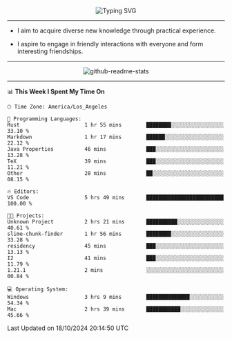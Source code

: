 <p align="center">
  <img src="https://readme-typing-svg.demolab.com?font=Fira+Code&weight=500&size=32&duration=2500&pause=1600&center=true&vCenter=true&random=false&width=1024&height=64&lines=Hi+there+%F0%9F%91%8B;I'm+delighted+you+could+make+it+here+%F0%9F%8E%89;I'm+Harry%2C+a+college+student+still+finding+my+way" alt="Typing SVG" />
</p>


---


- I aim to acquire diverse new knowledge through practical experience.

- I aspire to engage in friendly interactions with everyone and form interesting friendships.


---


<p align="center">
  <img src="https://github-readme-stats.vercel.app/api?username=Harry-Jing&show_icons=true" alt="github-readme-stats"/>
</p>


---

<!--START_SECTION:waka-->
📊 **This Week I Spent My Time On** 

```text
🕑︎ Time Zone: America/Los_Angeles

💬 Programming Languages: 
Rust                     1 hr 55 mins        ████████░░░░░░░░░░░░░░░░░   33.10 % 
Markdown                 1 hr 17 mins        ██████░░░░░░░░░░░░░░░░░░░   22.12 % 
Java Properties          46 mins             ███░░░░░░░░░░░░░░░░░░░░░░   13.28 % 
TeX                      39 mins             ███░░░░░░░░░░░░░░░░░░░░░░   11.21 % 
Other                    28 mins             ██░░░░░░░░░░░░░░░░░░░░░░░   08.15 % 

🔥 Editors: 
VS Code                  5 hrs 49 mins       █████████████████████████   100.00 % 

🐱‍💻 Projects: 
Unknown Project          2 hrs 21 mins       ██████████░░░░░░░░░░░░░░░   40.61 % 
slime-chunk-finder       1 hr 56 mins        ████████░░░░░░░░░░░░░░░░░   33.28 % 
residency                45 mins             ███░░░░░░░░░░░░░░░░░░░░░░   13.13 % 
I2                       41 mins             ███░░░░░░░░░░░░░░░░░░░░░░   11.79 % 
1.21.1                   2 mins              ░░░░░░░░░░░░░░░░░░░░░░░░░   00.84 % 

💻 Operating System: 
Windows                  3 hrs 9 mins        ██████████████░░░░░░░░░░░   54.34 % 
Mac                      2 hrs 39 mins       ███████████░░░░░░░░░░░░░░   45.66 % 
```


 Last Updated on 18/10/2024 20:14:50 UTC
<!--END_SECTION:waka-->
